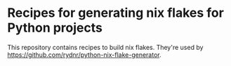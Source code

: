 # Recipes for generating nix flakes for Python projects

This repository contains recipes to build nix flakes. They're used by https://github.com/rydnr/python-nix-flake-generator.
